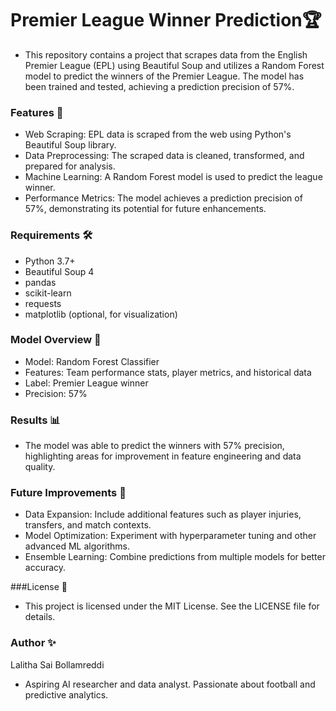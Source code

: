 # Premier League Winner Prediction🏆
- This repository contains a project that scrapes data from the English Premier League (EPL) using Beautiful Soup and utilizes a Random Forest model to predict the winners of the Premier League. The model has been trained and tested, achieving a prediction precision of 57%.

### Features 🚀
- Web Scraping: EPL data is scraped from the web using Python's Beautiful Soup library.
- Data Preprocessing: The scraped data is cleaned, transformed, and prepared for analysis.
- Machine Learning: A Random Forest model is used to predict the league winner.
- Performance Metrics: The model achieves a prediction precision of 57%, demonstrating its potential for future enhancements.


### Requirements 🛠️
- Python 3.7+
- Beautiful Soup 4
- pandas
- scikit-learn
- requests
- matplotlib (optional, for visualization)

### Model Overview 🤖
- Model: Random Forest Classifier
- Features: Team performance stats, player metrics, and historical data
- Label: Premier League winner
- Precision: 57%

### Results 📊
- The model was able to predict the winners with 57% precision, highlighting areas for improvement in feature engineering and data quality.

### Future Improvements 🚀
- Data Expansion: Include additional features such as player injuries, transfers, and match contexts.
- Model Optimization: Experiment with hyperparameter tuning and other advanced ML algorithms.
- Ensemble Learning: Combine predictions from multiple models for better accuracy.

###License 📄
- This project is licensed under the MIT License. See the LICENSE file for details.

### Author ✨
Lalitha Sai Bollamreddi
- Aspiring AI researcher and data analyst. Passionate about football and predictive analytics.

